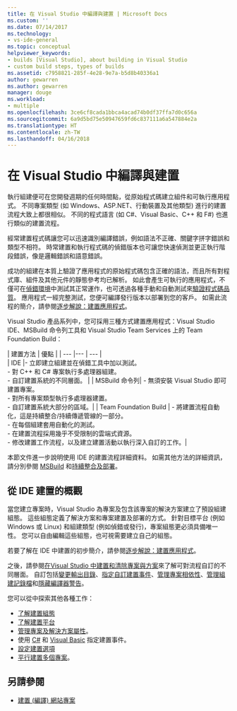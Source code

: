 ```yaml
---
title: 在 Visual Studio 中編譯與建置 | Microsoft Docs
ms.custom: ''
ms.date: 07/14/2017
ms.technology:
- vs-ide-general
ms.topic: conceptual
helpviewer_keywords:
- builds [Visual Studio], about building in Visual Studio
- custom build steps, types of builds
ms.assetid: c7958821-285f-4e28-9e7a-b5d8b40336a1
author: gewarren
ms.author: gewarren
manager: douge
ms.workload:
- multiple
ms.openlocfilehash: 3ce6cf8cada1bbca4acad74b0df37ffa7d0c656a
ms.sourcegitcommit: 6a9d5bd75e50947659fd6c837111a6a547884e2a
ms.translationtype: HT
ms.contentlocale: zh-TW
ms.lasthandoff: 04/16/2018
---
```

# <a name="compiling-and-building-in-visual-studio"></a>在 Visual Studio 中編譯與建置

執行組建便可在您開發週期的任何時間點，從原始程式碼建立組件和可執行應用程式。 不同專案類型 (如 Windows、ASP.NET、行動裝置及其他類型) 進行的建置流程大致上都很相似。 不同的程式語言 (如 C#、Visual Basic、C++ 和 F#) 也進行類似的建置流程。 

經常建置程式碼讓您可以迅速識別編譯錯誤，例如語法不正確、關鍵字拼字錯誤和類型不相符。 時常建置和執行程式碼的偵錯版本也可讓您快速偵測並更正執行階段錯誤，像是邏輯錯誤和語意錯誤。  

成功的組建在本質上驗證了應用程式的原始程式碼包含正確的語法，而且所有對程式庫、組件及其他元件的靜態參考均已解析。 如此會產生可執行的應用程式，不僅可在[偵錯環境](../debugger/index.md)中測試其正常運作，也可透過各種手動和自動測試來[驗證程式碼品質](../test/improve-code-quality.md)。 應用程式一經完整測試，您便可編譯發行版本以部署到您的客戶。 如需此流程的簡介，請參閱[逐步解說：建置應用程式](../ide/walkthrough-building-an-application.md)。  

Visual Studio 產品系列中，您可採用三種方式建置應用程式：Visual Studio IDE、MSBuild 命令列工具和 Visual Studio Team Services 上的 Team Foundation Build：
 
| 建置方法 | 優點 | 
| --- |--- | --- |  
| IDE |- 立即建立組建並在偵錯工具中加以測試。<br />- 對 C++ 和 C# 專案執行多處理器組建。<br />- 自訂建置系統的不同層面。 |
| MSBuild 命令列| - 無須安裝 Visual Studio 即可建置專案。<br />- 對所有專案類型執行多處理器建置。<br />- 自訂建置系統大部分的區域。|
| Team Foundation Build | - 將建置流程自動化，這是持續整合/持續傳遞管線的一部分。<br />- 在每個組建套用自動化的測試。<br />- 在建置流程採用幾乎不受限制的雲端式資源。<br />- 修改建置工作流程，以及建立建置活動以執行深入自訂的工作。|  

本節文件進一步說明使用 IDE 的建置流程詳細資料。 如需其他方法的詳細資訊，請分別參閱 [MSBuild](../msbuild/msbuild.md) 和[持續整合及部署](https://www.visualstudio.com/docs/build/overview)。

## <a name="overview-of-building-from-the-ide"></a>從 IDE 建置的概觀  

當您建立專案時，Visual Studio 為專案及包含該專案的解決方案建立了預設組建組態。  這些組態定義了解決方案和專案建置及部署的方式。 針對目標平台 (例如 Windows 或 Linux) 和組建類型 (例如偵錯或發行)，專案組態更必須具備唯一性。 您可以自由編輯這些組態，也可視需要建立自己的組態。

若要了解在 IDE 中建置的初步簡介，請參閱[逐步解說：建置應用程式](walkthrough-building-an-application.md)。  

之後，請參閱[在Visual Studio 中建置和清除專案與方案](building-and-cleaning-projects-and-solutions-in-visual-studio.md)來了解可對流程自訂的不同層面。 自訂包括[變更輸出目錄](how-to-change-the-build-output-directory.md)、[指定自訂建置事件](specifying-custom-build-events-in-visual-studio.md)、[管理專案相依性](how-to-create-and-remove-project-dependencies.md)、[管理組建記錄檔](how-to-view-save-and-configure-build-log-files.md)和[隱藏編譯器警告](how-to-suppress-compiler-warnings.md)。

您可以從中探索其他各種工作：
- [了解建置組態](understanding-build-configurations.md)
- [了解建置平台](understanding-build-platforms.md)
- [管理專案及解決方案屬性](managing-project-and-solution-properties.md)。  
- 使用 [C#](how-to-specify-build-events-csharp.md) 和 [Visual Basic](how-to-specify-build-events-visual-basic.md) 指定建置事件。 
- [設定建置選項](reference/options-dialog-box-projects-and-solutions-build-and-run.md)
- [平行建置多個專案](../msbuild/building-multiple-projects-in-parallel-with-msbuild.md)。  
  
## <a name="see-also"></a>另請參閱  

- [建置 (編譯) 網站專案](http://msdn.microsoft.com/Library/a9cbb88c-8fff-4c67-848b-98fbfd823193)   
